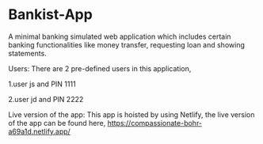 # Bankist-App

A minimal banking simulated web application which includes certain banking functionalities like money transfer, requesting loan and showing statements.

Users:
There are 2 pre-defined users in this application,

1.user js and PIN 1111

2.user jd and PIN 2222

Live version of the app:
This app is hoisted by using Netlify, the live version of the app can be found here,
https://compassionate-bohr-a69a1d.netlify.app/
